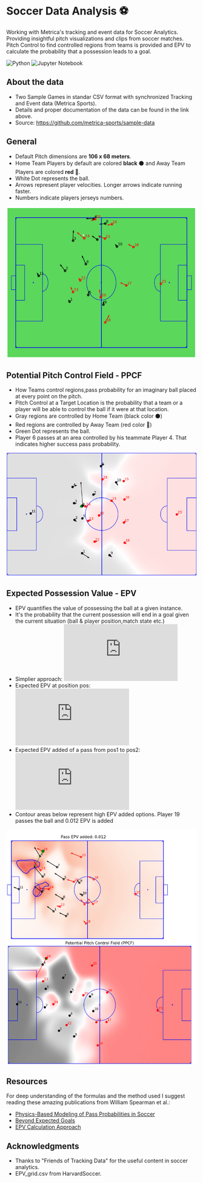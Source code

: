  # Soccer Data Analysis  :soccer:
 
Working with Metrica's tracking and event data for Soccer Analytics. Providing insightful pitch visualizations and clips from soccer matches.
Pitch Control to find controlled regions from teams is provided and EPV to calculate the probability that a possession leads to a goal.
 
![Python](https://img.shields.io/badge/-Python-yellow) ![Jupyter Notebook](https://img.shields.io/badge/-JupyterNotebook-cyan)

## About the data
- Two Sample Games in standar CSV format with synchronized Tracking and Event data (Metrica Sports).
- Details and proper documentation of the data can be found in the link above.
- Source: https://github.com/metrica-sports/sample-data

## General
- Default Pitch dimensions are **106 x 68 meters**.
- Home Team Players by default are colored **black** :black_circle: and Away Team Players are colored **red** :red_circle:.
- White Dot represents the ball.
- Arrows represent player velocities. Longer arrows indicate running faster.
- Numbers indicate players jerseys numbers.

<p align="center">
  <img src="images/Pitch_ReadMe.png" width="600" title="Pitch Vizualization">
</p>

## Potential Pitch Control Field - PPCF
- How Teams control regions,pass probability for an imaginary ball placed at every point on the pitch.
- Pitch Control at a Target Location is the probability that a team or a player will be able to control the ball if it were at that location.
- Gray regions are controlled by Home Team (black color :black_circle:)
- Red regions are controlled by Away Team (red color :red_circle:)
- Green Dot represents the ball.
- Player 6 passes at an area controlled by his teammate Player 4. That indicates higher success pass probability.

<p align="center">
  <img src="images/Pitch_Control_Readme.png" width="600" title="Pitch Control for certain frame">
</p>

## Expected Possession Value - EPV
- EPV quantifies the value of possessing the ball at a given instance.
- It's the probability that the current possession will end in a goal given the current situation (ball & player position,match state etc.)
- Simplier approach: ![equation1](http://www.sciweavers.org/tex2img.php?eq=EPV%20%3D%20P_%7Bposs%7D%28G%20%5Cmid%20ball%2Cmatch%20state%29&bc=White&fc=Black&im=jpg&fs=12&ff=arev&edit=0)
- Expected EPV at position pos: ![equation2](http://www.sciweavers.org/tex2img.php?eq=ExpectedEPV_%7Bpos%7D%20%3D%20EPV_%7Bpos%7D%20%2A%20PPCF_%7Bpos%7D&bc=White&fc=Black&im=jpg&fs=12&ff=arev&edit=0)
- Expected EPV added of a pass from pos1 to pos2: ![equation3](http://www.sciweavers.org/tex2img.php?eq=EPVadded%3DExpectedEPV_%7Bpos2%7D%20-%20ExpectedEPV_%7Bpos1%7D&bc=White&fc=Black&im=jpg&fs=12&ff=arev&edit=0)
- Contour areas below represent high EPV added options. Player 19 passes the ball and 0.012 EPV is added

<p align="center">
  <img src="images/Expected_EPV_at_821_and_PPCF.png" width="600" title="Expected EPV and PPCF.">
</p>

## Resources
For deep understanding of the formulas and the method used I suggest reading these amazing publications from William Spearman et al.:
- [Physics-Based Modeling of Pass Probabilities in Soccer](https://www.researchgate.net/publication/315166647_Physics-Based_Modeling_of_Pass_Probabilities_in_Soccer)
- [Beyond Expected Goals](https://www.researchgate.net/publication/327139841_Beyond_Expected_Goals)
- [EPV Calculation Approach](http://nessis.org/nessis11/rudd.pdf)

## Acknowledgments
- Thanks to "Friends of Tracking Data" for the useful content in soccer analytics.
- EPV_grid.csv from HarvardSoccer.

